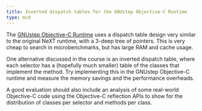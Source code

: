 ```yaml
---
title: Inverted dispatch tables for the GNUstep Objective-C Runtime
type: mcd
---
```


The [GNUstep Objective-C Runtime](https://github.com/gnustep/libobjc2) uses a dispatch table design very similar to the original NeXT runtime, with a 3-deep tree of pointers.
This is very cheap to search in microbenchmarks, but has large RAM and cache usage.

One alternative discussed in the course is an inverted dispatch table, where each selector has a (hopefully much smaller) table of the classes that implement the method.
Try implementing this in the GNUstep Objective-C runtime and measure the memory savings and the performance overheads.

A good evaluation should also include an analysis of some real-world Objective-C code using the Objective-C reflection APIs to show for the distribution of classes per selector and methods per class.
